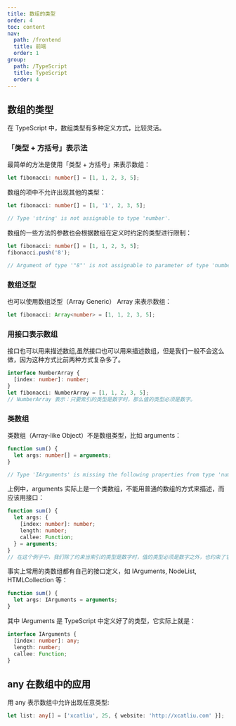 ```yaml
---
title: 数组的类型
order: 4
toc: content
nav:
  path: /frontend
  title: 前端
  order: 1
group:
  path: /TypeScript
  title: TypeScript
  order: 4
---
```


## 数组的类型

在 TypeScript 中，数组类型有多种定义方式，比较灵活。

### 「类型 + 方括号」表示法

最简单的方法是使用「类型 + 方括号」来表示数组：

```ts
let fibonacci: number[] = [1, 1, 2, 3, 5];
```

数组的项中不允许出现其他的类型：

```ts
let fibonacci: number[] = [1, '1', 2, 3, 5];

// Type 'string' is not assignable to type 'number'.
```

数组的一些方法的参数也会根据数组在定义时约定的类型进行限制：

```ts
let fibonacci: number[] = [1, 1, 2, 3, 5];
fibonacci.push('8');

// Argument of type '"8"' is not assignable to parameter of type 'number'.
```

### 数组泛型

也可以使用数组泛型（Array Generic） Array<elemType> 来表示数组：

```ts
let fibonacci: Array<number> = [1, 1, 2, 3, 5];
```

### 用接口表示数组

接口也可以用来描述数组,虽然接口也可以用来描述数组，但是我们一般不会这么做，因为这种方式比前两种方式复杂多了。

```ts
interface NumberArray {
  [index: number]: number;
}
let fibonacci: NumberArray = [1, 1, 2, 3, 5];
// NumberArray 表示：只要索引的类型是数字时，那么值的类型必须是数字。
```

### 类数组

类数组（Array-like Object）不是数组类型，比如 arguments：

```ts
function sum() {
  let args: number[] = arguments;
}

// Type 'IArguments' is missing the following properties from type 'number[]': pop, push, concat, join, and 24 more.
```

上例中，arguments 实际上是一个类数组，不能用普通的数组的方式来描述，而应该用接口：

```ts
function sum() {
  let args: {
    [index: number]: number;
    length: number;
    callee: Function;
  } = arguments;
}
// 在这个例子中，我们除了约束当索引的类型是数字时，值的类型必须是数字之外，也约束了它还有 length 和 callee 两个属性。
```

事实上常用的类数组都有自己的接口定义，如 IArguments, NodeList, HTMLCollection 等：

```ts
function sum() {
  let args: IArguments = arguments;
}
```

其中 IArguments 是 TypeScript 中定义好了的类型，它实际上就是：

```ts
interface IArguments {
  [index: number]: any;
  length: number;
  callee: Function;
}
```

## any 在数组中的应用

用 any 表示数组中允许出现任意类型:

```ts
let list: any[] = ['xcatliu', 25, { website: 'http://xcatliu.com' }];
```
